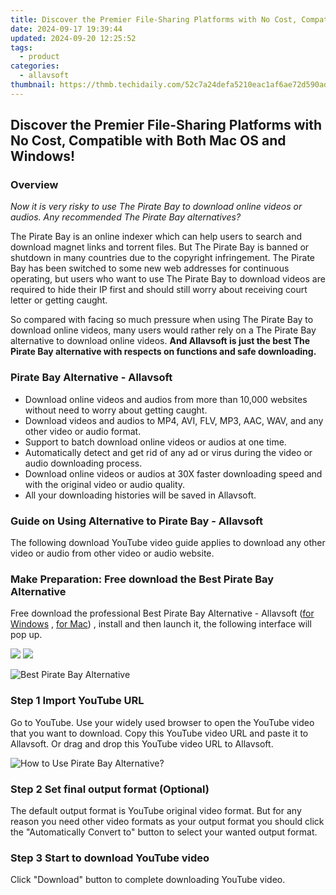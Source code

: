 ```yaml
---
title: Discover the Premier File-Sharing Platforms with No Cost, Compatible with Both Mac OS and Windows!
date: 2024-09-17 19:39:44
updated: 2024-09-20 12:25:52
tags:
  - product
categories:
  - allavsoft
thumbnail: https://thmb.techidaily.com/52c7a24defa5210eac1af6ae72d590add87c3a906a66db142a5e1b1e1bc2654a.jpg
---
```


## Discover the Premier File-Sharing Platforms with No Cost, Compatible with Both Mac OS and Windows!

### Overview

_Now it is very risky to use The Pirate Bay to download online videos or audios. Any recommended The Pirate Bay alternatives?_

The Pirate Bay is an online indexer which can help users to search and download magnet links and torrent files. But The Pirate Bay is banned or shutdown in many countries due to the copyright infringement. The Pirate Bay has been switched to some new web addresses for continuous operating, but users who want to use The Pirate Bay to download videos are required to hide their IP first and should still worry about receiving court letter or getting caught.

So compared with facing so much pressure when using The Pirate Bay to download online videos, many users would rather rely on a The Pirate Bay alternative to download online videos. **And Allavsoft is just the best The Pirate Bay alternative with respects on functions and safe downloading.**

### Pirate Bay Alternative - Allavsoft

* Download online videos and audios from more than 10,000 websites without need to worry about getting caught.
* Download videos and audios to MP4, AVI, FLV, MP3, AAC, WAV, and any other video or audio format.
* Support to batch download online videos or audios at one time.
* Automatically detect and get rid of any ad or virus during the video or audio downloading process.
* Download online videos or audios at 30X faster downloading speed and with the original video or audio quality.
* All your downloading histories will be saved in Allavsoft.

### Guide on Using Alternative to Pirate Bay - Allavsoft

The following download YouTube video guide applies to download any other video or audio from other video or audio website.

### Make Preparation: Free download the Best Pirate Bay Alternative

Free download the professional Best Pirate Bay Alternative - Allavsoft ([for Windows](https://tools.techidaily.com/allavsoft/products/) , [for Mac](https://tools.techidaily.com/allavsoft/products/)) , install and then launch it, the following interface will pop up.

[![](https://www.allavsoft.com/how-to/../images/how-to/free-download-win.jpg)](https://tools.techidaily.com/allavsoft/products/) [![](https://www.allavsoft.com/how-to/../images/how-to/free-download-mac.jpg)](https://tools.techidaily.com/allavsoft/products/)

![Best Pirate Bay Alternative](https://www.allavsoft.com/how-to/../images/allavsoft/screen-shot-600.jpg)

### Step 1 Import YouTube URL

Go to YouTube. Use your widely used browser to open the YouTube video that you want to download. Copy this YouTube video URL and paste it to Allavsoft. Or drag and drop this YouTube video URL to Allavsoft.

![How to Use Pirate Bay Alternative?](https://www.allavsoft.com/how-to/../images/how-to/download-rtmp-video/download-rtmp-video.jpg)

### Step 2 Set final output format (Optional)

The default output format is YouTube original video format. But for any reason you need other video formats as your output format you should click the "Automatically Convert to" button to select your wanted output format.

### Step 3 Start to download YouTube video

Click "Download" button to complete downloading YouTube video.

<ins class="adsbygoogle"
     style="display:block"
     data-ad-format="autorelaxed"
     data-ad-client="ca-pub-7571918770474297"
     data-ad-slot="1223367746"></ins>



<ins class="adsbygoogle"
     style="display:block"
     data-ad-client="ca-pub-7571918770474297"
     data-ad-slot="8358498916"
     data-ad-format="auto"
     data-full-width-responsive="true"></ins>
